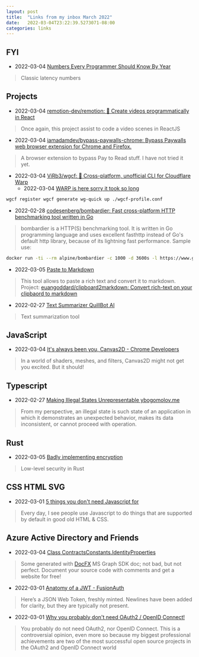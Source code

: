 ```yaml
---
layout: post
title:  "Links from my inbox March 2022"
date:   2022-03-04T23:22:39.5273071-08:00
categories: links
---
```


## FYI
- 2022-03-04 [Numbers Every Programmer Should Know By Year](https://colin-scott.github.io/personal_website/research/interactive_latency.html)
> Classic latency numbers

## Projects
- 2022-03-04 [remotion-dev/remotion: 🎥 Create videos programmatically in React](https://github.com/remotion-dev/remotion)
> Once again, this project assist to code a video scenes in ReactJS
- 2022-03-04 [iamadamdev/bypass-paywalls-chrome: Bypass Paywalls web browser extension for Chrome and Firefox.](https://github.com/iamadamdev/bypass-paywalls-chrome)
> A browser extension to bypass Pay to Read stuff. I have not tried it yet.
- 2022-03-04 [ViRb3/wgcf: 🚤 Cross-platform, unofficial CLI for Cloudflare Warp](https://github.com/ViRb3/wgcf)
    - 2022-03-04 [WARP is here sorry it took so long](https://blog.cloudflare.com/announcing-warp-plus/)
```bash
wgcf register wgcf generate wg-quick up ./wgcf-profile.conf
```
- 2022-02-28 [codesenberg/bombardier: Fast cross-platform HTTP benchmarking tool written in Go](https://github.com/codesenberg/bombardier)
> bombardier is a HTTP(S) benchmarking tool. It is written in Go programming language and uses excellent fasthttp instead of Go's default http library, because of its lightning fast performance.
Sample use:
```bash
docker run -ti --rm alpine/bombardier -c 1000 -d 3600s -l https://www.gosuslugi.ru
```
- 2022-03-05 [Paste to Markdown](http://euangoddard.github.io/clipboard2markdown/)
> This tool allows to paste a rich text and convert it to markdown. Project: [euangoddard/clipboard2markdown: Convert rich-text on your clipbaord to markdown](https://github.com/euangoddard/clipboard2markdown)
- 2022-02-27 [Text Summarizer QuillBot AI](https://quillbot.com/summarize)
> Text summarization tool

## JavaScript
- 2022-03-04 [It's always been you, Canvas2D - Chrome Developers](https://developer.chrome.com/blog/canvas2d/)
> In a world of shaders, meshes, and filters, Canvas2D might not get you excited. But it should!

## Typescript
- 2022-02-27 [Making Illegal States Unrepresentable ybogomolov.me](https://ybogomolov.me/making-illegal-states-unrepresentable/?utm_source=csharpdigest&utm_medium=email&utm_campaign=404)
> From my perspective, an illegal state is such state of an application in which it demonstrates an unexpected behavior, makes its data inconsistent, or cannot proceed with operation.

## Rust

- 2022-03-05 [Badly implementing encryption](https://ayende.com/blog/posts/series/196449-A/badly-implementing-encryption)
> Low-level security in Rust


## CSS HTML SVG
- 2022-03-01 [5 things you don't need Javascript for](https://lexoral.com/blog/you-dont-need-js/)
> Every day, I see people use Javascript to do things that are supported by default in good old HTML & CSS.


## Azure Active Directory and Friends

- 2022-03-04 [Class ContractsConstants.IdentityProperties](https://microsoftgraph.github.io/microsoft-graph-comms-samples/docs/core/Microsoft.Graph.ContractsConstants.IdentityProperties.html)
> Some generated with [DocFX](https://dotnet.github.io/docfx/) MS Graph SDK doc; not bad, but not perfect. Document your source code with comments and get a website for free!
- 2022-03-01 [Anatomy of a JWT - FusionAuth](https://fusionauth.io/learn/expert-advice/tokens/anatomy-of-jwt)
> Here’s a JSON Web Token, freshly minted. Newlines have been added for clarity, but they are typically not present.
- 2022-03-01 [Why you probably don't need OAuth2 / OpenID Connect!](https://www.ory.dev/oauth2-openid-connect-do-you-need-use-cases-examples/)
> You probably do not need OAuth2, nor OpenID Connect. This is a controversial opinion, even more so because my biggest professional achievements are two of the most successful open source projects in the OAuth2 and OpenID Connect world